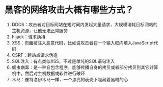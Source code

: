 # 黑客的网络攻击大概有哪些方式？

1. DDOS：攻击者对目标网站在短时间内发起大量请求，大规模消耗目标网站的主机资源，让他无法正常服务
2. hijack：请求劫持
3. XSS：页面被注入恶意代码，比如说攻击者在一个输入框内填入JavaScript代码
4. CSRF：跨站点请求伪造
5. SQL注入：有点类似XSS，不过是单纯的SQL语句注入
6. 蠕虫病毒：是一种自包含程序，能够传播自身的拷贝或者部分拷贝到其它计算机中，然后对主机数据或软件进行破环
7. 木马：像特洛伊木马一样，一个漂亮的表壳下埋藏着黑暗的心
